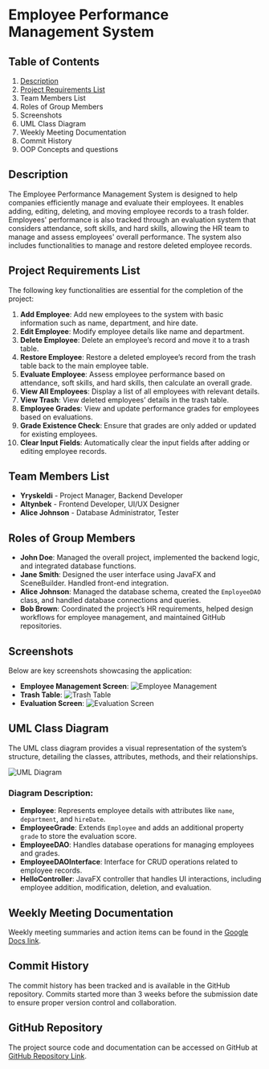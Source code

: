 # Employee Performance Management System

## Table of Contents
1. [Description](#description)
2. [Project Requirements List](#project-requirements-list)
3. Team Members List
4. Roles of Group Members
5. Screenshots
6. UML Class Diagram
7. Weekly Meeting Documentation
8. Commit History
9. OOP Concepts and questions

## Description
The Employee Performance Management System is designed to help companies efficiently manage and evaluate their employees. It enables adding, editing, deleting, and moving employee records to a trash folder. Employees' performance is also tracked through an evaluation system that considers attendance, soft skills, and hard skills, allowing the HR team to manage and assess employees' overall performance. The system also includes functionalities to manage and restore deleted employee records.

## Project Requirements List
The following key functionalities are essential for the completion of the project:
1. **Add Employee**: Add new employees to the system with basic information such as name, department, and hire date.
2. **Edit Employee**: Modify employee details like name and department.
3. **Delete Employee**: Delete an employee’s record and move it to a trash table.
4. **Restore Employee**: Restore a deleted employee’s record from the trash table back to the main employee table.
5. **Evaluate Employee**: Assess employee performance based on attendance, soft skills, and hard skills, then calculate an overall grade.
6. **View All Employees**: Display a list of all employees with relevant details.
7. **View Trash**: View deleted employees’ details in the trash table.
8. **Employee Grades**: View and update performance grades for employees based on evaluations.
9. **Grade Existence Check**: Ensure that grades are only added or updated for existing employees.
10. **Clear Input Fields**: Automatically clear the input fields after adding or editing employee records.

## Team Members List
- **Yryskeldi** - Project Manager, Backend Developer
- **Altynbek** - Frontend Developer, UI/UX Designer
- **Alice Johnson** - Database Administrator, Tester

## Roles of Group Members
- **John Doe**: Managed the overall project, implemented the backend logic, and integrated database functions.
- **Jane Smith**: Designed the user interface using JavaFX and SceneBuilder. Handled front-end integration.
- **Alice Johnson**: Managed the database schema, created the `EmployeeDAO` class, and handled database connections and queries.
- **Bob Brown**: Coordinated the project’s HR requirements, helped design workflows for employee management, and maintained GitHub repositories.

## Screenshots
Below are key screenshots showcasing the application:
- **Employee Management Screen**: ![Employee Management](link-to-screenshot.jpg)
- **Trash Table**: ![Trash Table](link-to-screenshot2.jpg)
- **Evaluation Screen**: ![Evaluation Screen](link-to-screenshot3.jpg)

## UML Class Diagram
The UML class diagram provides a visual representation of the system’s structure, detailing the classes, attributes, methods, and their relationships.

![UML Diagram](link-to-uml-diagram.jpg)

### Diagram Description:
- **Employee**: Represents employee details with attributes like `name`, `department`, and `hireDate`.
- **EmployeeGrade**: Extends `Employee` and adds an additional property `grade` to store the evaluation score.
- **EmployeeDAO**: Handles database operations for managing employees and grades.
- **EmployeeDAOInterface**: Interface for CRUD operations related to employee records.
- **HelloController**: JavaFX controller that handles UI interactions, including employee addition, modification, deletion, and evaluation.

## Weekly Meeting Documentation
Weekly meeting summaries and action items can be found in the [Google Docs link](link-to-google-docs).

## Commit History
The commit history has been tracked and is available in the GitHub repository. Commits started more than 3 weeks before the submission date to ensure proper version control and collaboration.

## GitHub Repository
The project source code and documentation can be accessed on GitHub at [GitHub Repository Link](link-to-your-repository).
